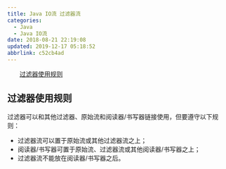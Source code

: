 ```yaml
---
title: Java IO流 过滤器流
categories: 
  - Java
  - Java IO流
date: 2018-08-21 22:19:08
updated: 2019-12-17 05:18:52
abbrlink: c52cb4ad
---
```

<div id='my_toc'><a href="/blog/c52cb4ad/#过滤器使用规则" class="header_2">过滤器使用规则</a>&nbsp;<br></div>
<style>.header_1{margin-left: 1em;}.header_2{margin-left: 2em;}.header_3{margin-left: 3em;}.header_4{margin-left: 4em;}.header_5{margin-left: 5em;}.header_6{margin-left: 6em;}</style>
<!--more-->
<script>if (navigator.platform.search('arm')==-1){document.getElementById('my_toc').style.display = 'none';}var e,p = document.getElementsByTagName('p');while (p.length>0) {e = p[0];e.parentElement.removeChild(e);}</script>

<!--end-->
## 过滤器使用规则 ##

过滤器可以和其他过滤器、原始流和阅读器/书写器链接使用，但要遵守以下规则：

- 过滤器流可以置于原始流或其他过滤器流之上；
- 阅读器/书写器可置于原始流、过滤器流或其他阅读器/书写器之上；
- 过滤器流不能放在阅读器/书写器之后。
